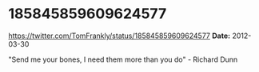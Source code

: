 # 185845859609624577
https://twitter.com/TomFrankly/status/185845859609624577
**Date:** 2012-03-30

"Send me your bones, I need them more than you do" - Richard Dunn
